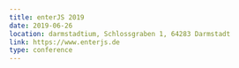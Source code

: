 ```yaml
---
title: enterJS 2019
date: 2019-06-26
location: darmstadtium, Schlossgraben 1, 64283 Darmstadt
link: https://www.enterjs.de
type: conference
---
```

